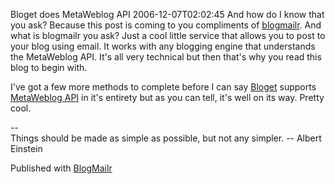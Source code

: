 Bloget does MetaWeblog API
2006-12-07T02:02:45
And how do I know that you ask? Because this post is coming to you compliments of [blogmailr](http://blogmailr.com). And what is blogmailr you ask? Just a cool little service that allows you to post to your blog using email. It works with any blogging engine that understands the MetaWeblog API. It's all very technical but then that's why you read this blog to begin with.

I've got a few more methods to complete before I can say [Bloget](/bloget) supports [MetaWeblog API](http://www.xmlrpc.com/metaWeblogApi) in it's entirety but as you can tell, it's well on its way. Pretty cool.

--   
Things should be made as simple as possible, but not any simpler. -- Albert Einstein

Published with [BlogMailr](http://www.blogmailr.com/)
